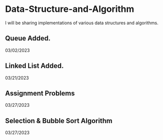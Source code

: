 # Data-Structure-and-Algorithm
I will be sharing implementations of various data structures and algorithms.  

## Queue Added.
03/02/2023

## Linked List Added.
03/21/2023

## Assignment Problems
03/27/2023

## Selection & Bubble Sort Algorithm
03/27/2023

## 
